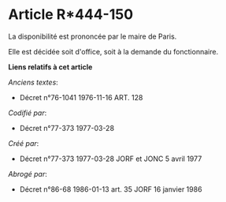 # Article R*444-150

La disponibilité est prononcée par le maire de Paris.

Elle est décidée soit d'office, soit à la demande du fonctionnaire.

**Liens relatifs à cet article**

_Anciens textes_:

  - Décret n°76-1041 1976-11-16 ART. 128

_Codifié par_:

  - Décret n°77-373 1977-03-28

_Créé par_:

  - Décret n°77-373 1977-03-28 JORF et JONC 5 avril 1977

_Abrogé par_:

  - Décret n°86-68 1986-01-13 art. 35 JORF 16 janvier 1986
